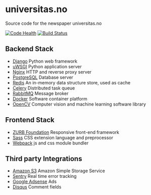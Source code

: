 # universitas.no

Source code for the newspaper universitas.no

[![Code Health](https://landscape.io/github/haakenlid/tassen-dockerize/master/landscape.svg?style=flat)](https://landscape.io/github/haakenlid/tassen-dockerize/master)
[![Build Status](https://travis-ci.org/universitas/universitas.no.svg?branch=master)](https://travis-ci.org/universitas/universitas.no)

## Backend Stack
- [Django](https://www.djangoproject.com/) Python web framework 
- [uWSGI](https://uwsgi-docs.readthedocs.io/) Python application server
- [Nginx](http://nginx.org) HTTP and reverse proxy server
- [PostgreSQL](http://www.postgresql.org) Database server
- [Redis](http://redis.io) An in-memory data structure store, used as cache
- [Celery](http://www.celeryproject.org/) Distributed task queue
- [RabbitMQ](https://www.rabbitmq.com/) Message broker
- [Docker](https://www.docker.com/) Software container platform
- [OpenCV](http://opencv.org) Computer vision and machine learning software library

## Frontend Stack
- [ZURB Foundation](http://foundation.zurb.com) Responsive front-end framework
- [Sass](http://sass-lang.com/) CSS extension language and preprocessor
- [Webpack](https://webpack.js.org/) js and css module bundler

## Third party Integrations
- [Amazon S3](https://aws.amazon.com/s3/) Amazon Simple Storage Service
- [Sentry](https://sentry.io) Real time error tracking
- [Google Adsense](https://www.google.com/adsense/start/) Ads
- [Disqus](https://disqus.com) Comment fields

